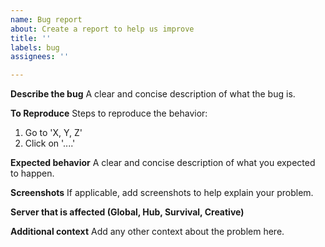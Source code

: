 ```yaml
---
name: Bug report
about: Create a report to help us improve
title: ''
labels: bug
assignees: ''

---
```


**Describe the bug**
A clear and concise description of what the bug is.

**To Reproduce**
Steps to reproduce the behavior:
1. Go to 'X, Y, Z'
2. Click on '....'

**Expected behavior**
A clear and concise description of what you expected to happen.

**Screenshots**
If applicable, add screenshots to help explain your problem.

**Server that is affected (Global, Hub, Survival, Creative)**


**Additional context**
Add any other context about the problem here.
